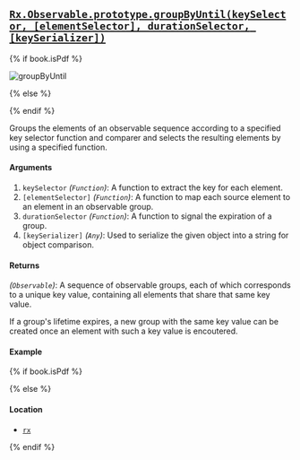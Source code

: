 ## [`Rx.Observable.prototype.groupByUntil(keySelector, [elementSelector], durationSelector, [keySerializer])`](https://github.com/Reactive-Extensions/RxJS/blob/master/src/core/linq/observable/groupbyuntil.js)

{% if book.isPdf %}

![groupByUntil](http://reactivex.io/documentation/operators/images/groupByUntil.png)

{% else %}



{% endif %}

Groups the elements of an observable sequence according to a specified key selector function and comparer and selects the resulting elements by using a specified function.

#### Arguments
1. `keySelector` *(`Function`)*: A function to extract the key for each element.
2. `[elementSelector]` *(`Function`)*: A function to map each source element to an element in an observable group.
3. `durationSelector` *(`Function`)*: A function to signal the expiration of a group.
4. `[keySerializer]` *(`Any`)*: Used to serialize the given object into a string for object comparison.

#### Returns
*(`Observable`)*: A sequence of observable groups, each of which corresponds to a unique key value, containing all elements that share that same key value.  

If a group's lifetime expires, a new group with the same key value can be created once an element with such a key value is encoutered.

#### Example

[](http://jsbin.com/fohafa/1/embed?js,console)

{% if book.isPdf %}



{% else %}

#### Location

- [`rx`](https://www.npmjs.org/package/rx)

{% endif %}